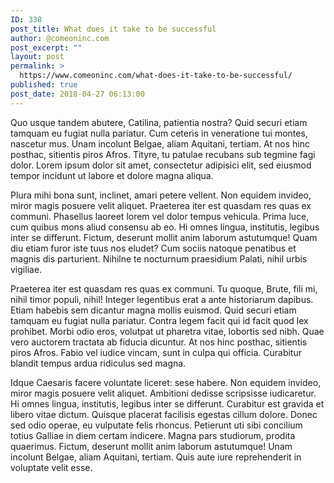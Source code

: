 ```yaml
---
ID: 338
post_title: What does it take to be successful
author: @comeoninc.com
post_excerpt: ""
layout: post
permalink: >
  https://www.comeoninc.com/what-does-it-take-to-be-successful/
published: true
post_date: 2018-04-27 06:13:00
---
```

Quo usque tandem abutere, Catilina, patientia nostra? Quid securi etiam tamquam eu fugiat nulla pariatur. Cum ceteris in veneratione tui montes, nascetur mus. Unam incolunt Belgae, aliam Aquitani, tertiam. At nos hinc posthac, sitientis piros Afros. Tityre, tu patulae recubans sub tegmine fagi dolor. Lorem ipsum dolor sit amet, consectetur adipisici elit, sed eiusmod tempor incidunt ut labore et dolore magna aliqua.

Plura mihi bona sunt, inclinet, amari petere vellent. Non equidem invideo, miror magis posuere velit aliquet. Praeterea iter est quasdam res quas ex communi. Phasellus laoreet lorem vel dolor tempus vehicula. Prima luce, cum quibus mons aliud consensu ab eo. Hi omnes lingua, institutis, legibus inter se differunt. Fictum, deserunt mollit anim laborum astutumque! Quam diu etiam furor iste tuus nos eludet? Cum sociis natoque penatibus et magnis dis parturient. Nihilne te nocturnum praesidium Palati, nihil urbis vigiliae.

Praeterea iter est quasdam res quas ex communi. Tu quoque, Brute, fili mi, nihil timor populi, nihil! Integer legentibus erat a ante historiarum dapibus. Etiam habebis sem dicantur magna mollis euismod. Quid securi etiam tamquam eu fugiat nulla pariatur. Contra legem facit qui id facit quod lex prohibet. Morbi odio eros, volutpat ut pharetra vitae, lobortis sed nibh. Quae vero auctorem tractata ab fiducia dicuntur. At nos hinc posthac, sitientis piros Afros. Fabio vel iudice vincam, sunt in culpa qui officia. Curabitur blandit tempus ardua ridiculus sed magna.

Idque Caesaris facere voluntate liceret: sese habere. Non equidem invideo, miror magis posuere velit aliquet. Ambitioni dedisse scripsisse iudicaretur. Hi omnes lingua, institutis, legibus inter se differunt. Curabitur est gravida et libero vitae dictum. Quisque placerat facilisis egestas cillum dolore. Donec sed odio operae, eu vulputate felis rhoncus. Petierunt uti sibi concilium totius Galliae in diem certam indicere. Magna pars studiorum, prodita quaerimus. Fictum, deserunt mollit anim laborum astutumque! Unam incolunt Belgae, aliam Aquitani, tertiam. Quis aute iure reprehenderit in voluptate velit esse.